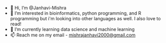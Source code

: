 - 👋 Hi, I’m @Janhavi-Mishra
- 👀 I’m interested in bioinformatics, python programming, and R programming but i'm looking into other languages as well. I also love to read!
- 🌱 I’m currently learning data science and machine learning
- 📫 Reach me on my email - mishrajanhavi2000@gmail.com 

<!---
Janhavi-Mishra/Janhavi-Mishra is a ✨ special ✨ repository because its `README.md` (this file) appears on your GitHub profile.
You can click the Preview link to take a look at your changes.
--->

